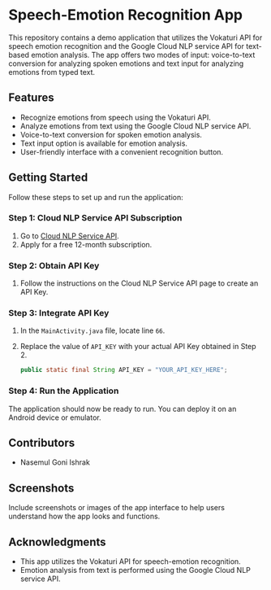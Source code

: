 # Speech-Emotion Recognition App

This repository contains a demo application that utilizes the Vokaturi API for speech emotion recognition and the Google Cloud NLP service API for text-based emotion analysis. The app offers two modes of input: voice-to-text conversion for analyzing spoken emotions and text input for analyzing emotions from typed text.

## Features

- Recognize emotions from speech using the Vokaturi API.
- Analyze emotions from text using the Google Cloud NLP service API.
- Voice-to-text conversion for spoken emotion analysis.
- Text input option is available for emotion analysis.
- User-friendly interface with a convenient recognition button.

## Getting Started

Follow these steps to set up and run the application:

### Step 1: Cloud NLP Service API Subscription

1. Go to [Cloud NLP Service API](https://cloud.google.com/natural-language/docs/samples?hl=en-us).
2. Apply for a free 12-month subscription.

### Step 2: Obtain API Key

1. Follow the instructions on the Cloud NLP Service API page to create an API Key.

### Step 3: Integrate API Key

1. In the `MainActivity.java` file, locate line `66`.
2. Replace the value of `API_KEY` with your actual API Key obtained in Step 2.

   ```java
   public static final String API_KEY = "YOUR_API_KEY_HERE";
   ```

### Step 4: Run the Application

The application should now be ready to run. You can deploy it on an Android device or emulator.

## Contributors

- Nasemul Goni Ishrak

## Screenshots

Include screenshots or images of the app interface to help users understand how the app looks and functions.

## Acknowledgments

- This app utilizes the Vokaturi API for speech-emotion recognition.
- Emotion analysis from text is performed using the Google Cloud NLP service API.
